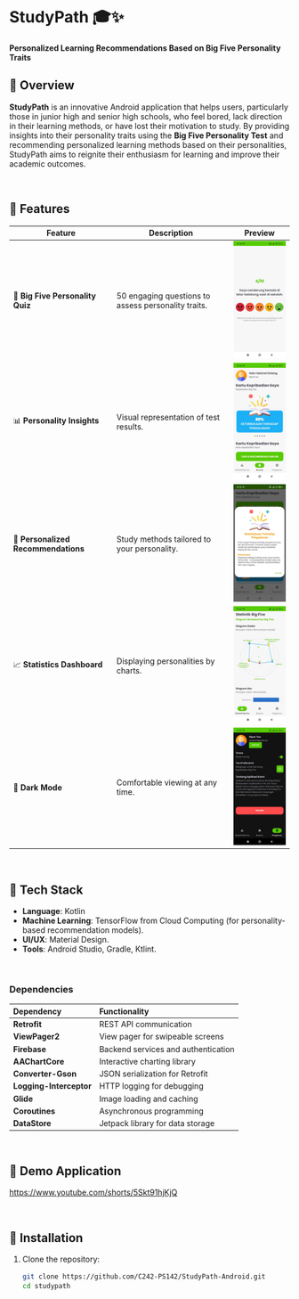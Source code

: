 # StudyPath 🎓✨
**Personalized Learning Recommendations Based on Big Five Personality Traits**

## 🌟 Overview
**StudyPath** is an innovative Android application that helps users, particularly those in junior high and senior high schools, who feel bored, lack direction in their learning methods, or have lost their motivation to study. By providing insights into their personality traits using the **Big Five Personality Test** and recommending personalized learning methods based on their personalities, StudyPath aims to reignite their enthusiasm for learning and improve their academic outcomes.

<br>

## 📱 Features  

| Feature                        | Description                                                | Preview                                     |
|--------------------------------|------------------------------------------------------------|---------------------------------------------|
| 🌟 **Big Five Personality Quiz** | 50 engaging questions to assess personality traits.        | <img src="docs/images/quiz.jpg" alt="Quiz Preview" width="150"> |
| 📊 **Personality Insights**     | Visual representation of test results.                    | <img src="docs/images/home.jpg" alt="Insights Preview" width="150"> |
| 🧠 **Personalized Recommendations** | Study methods tailored to your personality.              | <img src="docs/images/recommendation.jpg" alt="Recommendations Preview" width="150"> |
| 📈 **Statistics Dashboard**     | Displaying personalities by charts.                       | <img src="docs/images/statistic.jpg" alt="Statistics Preview" width="150"> |
| 🌙 **Dark Mode**                | Comfortable viewing at any time.                          | <img src="docs/images/dark_mode.jpg" alt="Dark Mode Preview" width="150"> |

<br>

## 🚀 Tech Stack
- **Language**: Kotlin
- **Machine Learning**: TensorFlow from Cloud Computing (for personality-based recommendation models).
- **UI/UX**: Material Design.
- **Tools**: Android Studio, Gradle, Ktlint.

<br>

### Dependencies  
| Dependency          | Functionality                   |  
|:-------------------|:------------------------------|  
| **Retrofit**        | REST API communication         |  
| **ViewPager2**      | View pager for swipeable screens |  
| **Firebase**        | Backend services and authentication |  
| **AAChartCore**     | Interactive charting library   |  
| **Converter-Gson**  | JSON serialization for Retrofit |  
| **Logging-Interceptor** | HTTP logging for debugging   |  
| **Glide**           | Image loading and caching      |  
| **Coroutines**      | Asynchronous programming      |  
| **DataStore**       | Jetpack library for data storage |  

<br>

## 📳 Demo Application
https://www.youtube.com/shorts/5Skt91hjKjQ

<br>

## 🔧 Installation
1. Clone the repository:
   ```bash
   git clone https://github.com/C242-PS142/StudyPath-Android.git
   cd studypath
